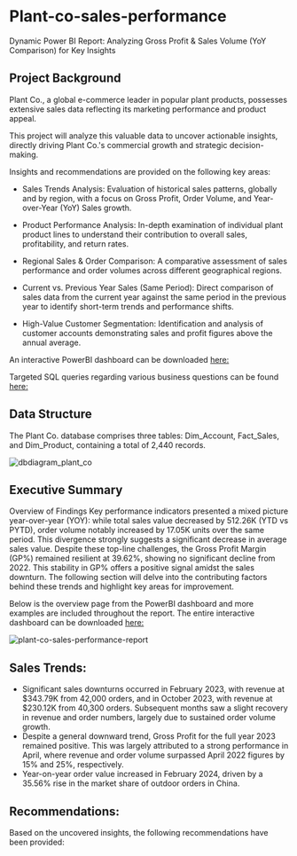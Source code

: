 # Plant-co-sales-performance
Dynamic Power BI Report: Analyzing Gross Profit &amp; Sales Volume (YoY Comparison) for Key Insights

## Project Background
Plant Co., a global e-commerce leader in popular plant products, possesses extensive sales data reflecting its marketing performance and product appeal. 

This project will analyze this valuable data to uncover actionable insights, directly driving Plant Co.'s commercial growth and strategic decision-making.

Insights and recommendations are provided on the following key areas:
- Sales Trends Analysis: Evaluation of historical sales patterns, globally and by region, with a focus on Gross Profit, Order Volume, and Year-over-Year (YoY) Sales growth.

- Product Performance Analysis: In-depth examination of individual plant product lines to understand their contribution to overall sales, profitability, and return rates.

- Regional Sales & Order Comparison: A comparative assessment of sales performance and order volumes across different geographical regions.

- Current vs. Previous Year Sales (Same Period): Direct comparison of sales data from the current year against the same period in the previous year to identify short-term trends and performance shifts.

- High-Value Customer Segmentation: Identification and analysis of customer accounts demonstrating sales and profit figures above the annual average.

An interactive PowerBI dashboard can be downloaded [here:](https://drive.google.com/file/d/1e_dReXU8xwjBwyMYL4ZVTKWQ7aMbFoOc/view?usp=sharing)

Targeted SQL queries regarding various business questions can be found [here:]()

## Data Structure
The Plant Co. database comprises three tables: Dim_Account, Fact_Sales, and Dim_Product, containing a total of 2,440 records.

![dbdiagram_plant_co](https://github.com/user-attachments/assets/187fd67b-bfb0-4dd2-a9cc-0ca3dbbd4faf)

## Executive Summary
Overview of Findings
Key performance indicators presented a mixed picture year-over-year (YOY): while total sales value decreased by 512.26K (YTD vs PYTD), order volume notably increased by 17.05K units over the same period. This divergence strongly suggests a significant decrease in average sales value. Despite these top-line challenges, the Gross Profit Margin (GP%) remained resilient at 39.62%, showing no significant decline from 2022. This stability in GP% offers a positive signal amidst the sales downturn. The following section will delve into the contributing factors behind these trends and highlight key areas for improvement.

Below is the overview page from the PowerBI dashboard and more examples are included throughout the report. The entire interactive dashboard can be downloaded [here:](https://drive.google.com/file/d/1e_dReXU8xwjBwyMYL4ZVTKWQ7aMbFoOc/view?usp=sharing)

![plant-co-sales-performance-report](https://github.com/user-attachments/assets/659746c8-d95e-4d16-a08c-9d583fd1eb35)

## Sales Trends:
- Significant sales downturns occurred in February 2023, with revenue at $343.79K from 42,000 orders, and in October 2023, with revenue at $230.12K from 40,300 orders. Subsequent months saw a slight recovery in revenue and order numbers, largely due to sustained order volume growth.
- Despite a general downward trend, Gross Profit for the full year 2023 remained positive. This was largely attributed to a strong performance in April, where revenue and order volume surpassed April 2022 figures by 15% and 25%, respectively.
- Year-on-year order value increased in February 2024, driven by a 35.56% rise in the market share of outdoor orders in China.

## Recommendations:
Based on the uncovered insights, the following recommendations have been provided:











